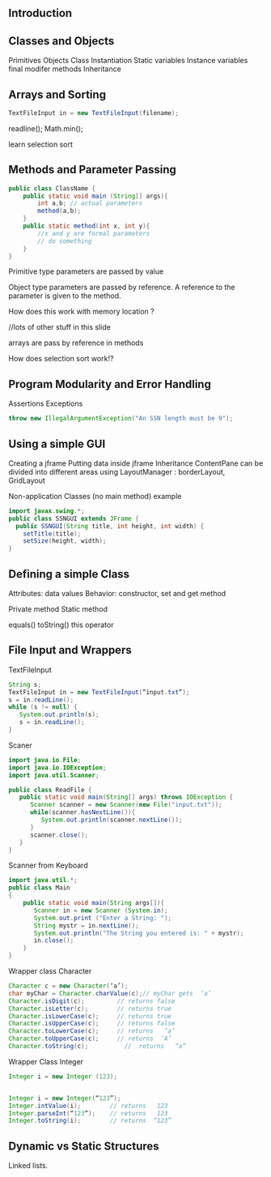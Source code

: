 ## Introduction

## Classes and Objects
Primitives
Objects
Class
Instantiation
Static variables
Instance variables
final modifer
methods
Inheritance

## Arrays and Sorting
```java
TextFileInput in = new TextFileInput(filename);
```
readline();
Math.min();

learn selection sort

## Methods and Parameter Passing
```java
public class ClassName {
    public static void main (String[] args){
        int a,b; // actual parameters
        method(a,b);
    }
    public static method(int x, int y){
        //x and y are formal parameters
        // do something
    }
}
```
Primitive type parameters are passed by value

Object type parameters are passed by reference. A reference to the parameter is given to the method.

How does this work with memory location ?

//lots of other stuff in this slide

arrays are pass by reference in methods

How does selection sort work!?

## Program Modularity and Error Handling

Assertions
Exceptions
```java
throw new IllegalArgumentException("An SSN length must be 9");
```
## Using a simple GUI
Creating a jframe
Putting data inside jframe
Inheritance
ContentPane can be divided into different areas using LayoutManager : borderLayout, GridLayout

Non-application Classes (no main method)
example
```java
import javax.swing.*;
public class SSNGUI extends JFrame {
  public SSNGUI(String title, int height, int width) {
    setTitle(title);
    setSize(height, width);
}
```
## Defining a simple Class
Attributes: data values
Behavior: constructor, set and get method

Private method
Static method

equals()
toString()
this operator

## File Input and Wrappers

TextFileInput
```java
String s;
TextFileInput in = new TextFileInput(“input.txt”);
s = in.readLine();
while (s != null) {
   System.out.println(s);
   s = in.readLine();
}
```
Scaner
```java
import java.io.File;
import java.io.IOException; 
import java.util.Scanner; 

public class ReadFile { 
   public static void main(String[] args) throws IOException { 
      Scanner scanner = new Scanner(new File("input.txt"));
      while(scanner.hasNextLine()){
         System.out.println(scanner.nextLine()); 
      } 
      scanner.close(); 
   }
}
```

Scanner from Keyboard
```java
import java.util.*;  
public class Main 
{  
    public static void main(String args[]){
       Scanner in = new Scanner (System.in);  
       System.out.print ("Enter a String: ");  
       String mystr = in.nextLine();  
       System.out.println("The String you entered is: " + mystr); 
       in.close();             
    }  
}

```

Wrapper class Character

```java
Character c = new Character(‘a’);
char myChar = Character.charValue(c);// myChar gets  ‘a’
Character.isDigit(c);         // returns false
Character.isLetter(c);        // returns true
Character.isLowerCase(c);     // returns true
Character.isUpperCase(c);     // returns false
Character.toLowerCase(c);     // returns   ‘a’
Character.toUpperCase(c);     // returns  ‘A’
Character.toString(c);          //  returns   “a”
```

Wrapper Class Integer
```java
Integer i = new Integer (123);     


Integer i = new Integer(“123”);
Integer.intValue(i);        // returns   123
Integer.parseInt(“123”);    // returns   123
Integer.toString(i);        // returns  “123”
```
## Dynamic vs Static Structures
Linked lists.


